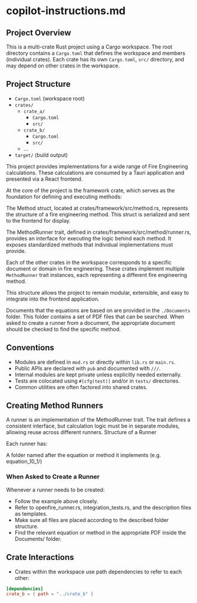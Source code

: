 # copilot-instructions.md

## Project Overview

This is a multi-crate Rust project using a Cargo workspace. The root directory contains a `Cargo.toml` that defines the workspace and members (individual crates). Each crate has its own `Cargo.toml`, `src/` directory, and may depend on other crates in the workspace.

## Project Structure

- `Cargo.toml` (workspace root)
- `crates/`
  - `crate_a/`
    - `Cargo.toml`
    - `src/`
  - `crate_b/`
    - `Cargo.toml`
    - `src/`
  - ...
- `target/` (build output)

This project provides implementations for a wide range of Fire Engineering calculations. These calculations are consumed by a Tauri application and presented via a React frontend.

At the core of the project is the framework crate, which serves as the foundation for defining and executing methods:

The Method struct, located at crates/framework/src/method.rs, represents the structure of a fire engineering method. This struct is serialized and sent to the frontend for display.

The MethodRunner trait, defined in crates/framework/src/method/runner.rs, provides an interface for executing the logic behind each method. It exposes standardized methods that individual implementations must provide.

Each of the other crates in the workspace corresponds to a specific document or domain in fire engineering. These crates implement multiple `MethodRunner` trait instances, each representing a different fire engineering method.

This structure allows the project to remain modular, extensible, and easy to integrate into the frontend application.

Documents that the equations are based on are provided in the `./Documents` folder. This folder contains a set of PDF files that can be searched. When asked to create a runner from a document, the appropriate document should be checked to find the specific method.

## Conventions

- Modules are defined in `mod.rs` or directly within `lib.rs` or `main.rs`.
- Public APIs are declared with `pub` and documented with `///`.
- Internal modules are kept private unless explicitly needed externally.
- Tests are colocated using `#[cfg(test)]` and/or in `tests/` directories.
- Common utilities are often factored into shared crates.

## Creating Method Runners

A runner is an implementation of the MethodRunner trait. The trait defines a consistent interface, but calculation logic must be in separate modules, allowing reuse across different runners.
Structure of a Runner

Each runner has:

A folder named after the equation or method it implements (e.g. equation_10_1/)

### When Asked to Create a Runner

Whenever a runner needs to be created:

- Follow the example above closely.
- Refer to openfire_runner.rs, integration_tests.rs, and the description files as templates.
- Make sure all files are placed according to the described folder structure.
- Find the relevant equation or method in the appropriate PDF inside the Documents/ folder.

## Crate Interactions

- Crates within the workspace use path dependencies to refer to each other:

```toml
[dependencies]
crate_b = { path = "../crate_b" }
```
